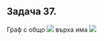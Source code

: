 ## Задача 37.

Граф с общо <img src="https://latex.codecogs.com/svg.latex?\Large&space;n"> върха има <img src="https://latex.codecogs.com/svg.latex?\Large&space;7">
